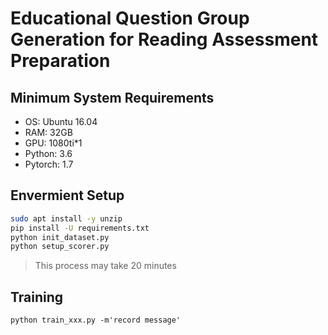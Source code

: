 # Educational Question Group Generation for Reading Assessment Preparation
## Minimum System Requirements
- OS: Ubuntu 16.04
- RAM: 32GB
- GPU: 1080ti*1
- Python: 3.6
- Pytorch: 1.7

## Envermient Setup
```bash
sudo apt install -y unzip
pip install -U requirements.txt
python init_dataset.py
python setup_scorer.py
```
> This process may take 20 minutes

## Training
```
python train_xxx.py -m'record message'
```